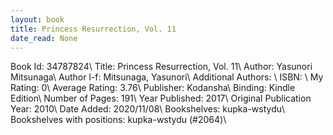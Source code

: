 ```yaml
---
layout: book
title: Princess Resurrection, Vol. 11
date_read: None
---
```


Book Id: 34787824\ 
Title: Princess Resurrection, Vol. 11\ 
Author: Yasunori Mitsunaga\ 
Author l-f: Mitsunaga, Yasunori\ 
Additional Authors: \ 
ISBN: \ 
My Rating: 0\ 
Average Rating: 3.76\ 
Publisher: Kodansha\ 
Binding: Kindle Edition\ 
Number of Pages: 191\ 
Year Published: 2017\ 
Original Publication Year: 2010\ 
Date Added: 2020/11/08\ 
Bookshelves: kupka-wstydu\ 
Bookshelves with positions: kupka-wstydu (#2064)\ 

